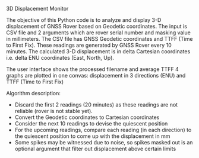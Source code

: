 3D Displacement Monitor

The objective of this Python code is to analyze and display 3-D displacement of GNSS Rover based on Geodetic coordinates. The input is CSV file and 2 arguments which are rover serial number and masking value in millimeters. The CSV file has GNSS Geodetic coordinates and TTFF (Time to First Fix). These readings are generated by GNSS Rover every 10 minutes. The calculated 3-D displacement is in delta Cartesian coordinates i.e. delta ENU coordinates (East, North, Up). 

The user interface shows the processed filename and average TTFF 
4 graphs are plotted in one convas: displacement in 3 directions (ENU) and TTFF (Time to First Fix)      

Algorithm description:
- Discard the first 2 readings (20 minutes) as these readings are not reliable (rover is not stable yet).
- Convert the Geodetic coordinates to Cartesian coordinates 
- Consider the next 10 readings to devise the quiescent position
- For the upcoming readings, compare each reading (in each direction) to the quiescent position to come up with the displacement in mm 
- Some spikes may be witnessed due to noise, so spikes masked out is an optional argument that filter out displacement above certain limits

